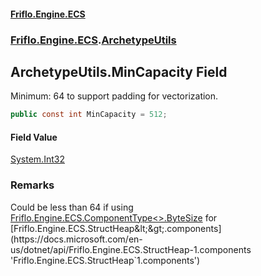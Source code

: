 #### [Friflo.Engine.ECS](index.md 'index')
### [Friflo.Engine.ECS](Friflo.Engine.ECS.md 'Friflo.Engine.ECS').[ArchetypeUtils](ArchetypeUtils.md 'Friflo.Engine.ECS.ArchetypeUtils')

## ArchetypeUtils.MinCapacity Field

Minimum: 64 to support padding for vectorization.

```csharp
public const int MinCapacity = 512;
```

#### Field Value
[System.Int32](https://docs.microsoft.com/en-us/dotnet/api/System.Int32 'System.Int32')

### Remarks
Could be less than 64 if using [Friflo.Engine.ECS.ComponentType&lt;&gt;.ByteSize](https://docs.microsoft.com/en-us/dotnet/api/Friflo.Engine.ECS.ComponentType-1.ByteSize 'Friflo.Engine.ECS.ComponentType`1.ByteSize') for [Friflo.Engine.ECS.StructHeap&lt;&gt;.components](https://docs.microsoft.com/en-us/dotnet/api/Friflo.Engine.ECS.StructHeap-1.components 'Friflo.Engine.ECS.StructHeap`1.components')